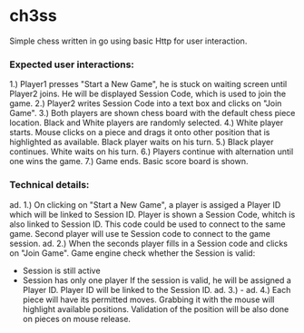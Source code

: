# ch3ss
Simple chess written in go using basic Http for user interaction.

### Expected user interactions:
1.) Player1 presses "Start a New Game", he is stuck on waiting screen until Player2 joins. He will be displayed Session Code, which is used to join the game.
2.) Player2 writes Session Code into a text box and clicks on "Join Game".
3.) Both players are shown chess board with the default chess piece location. Black and White players are randomly selected.
4.) White player starts. Mouse clicks on a piece and drags it onto other position that is highlighted as available. Black player waits on his turn. 
5.) Black player continues. White waits on his turn.
6.) Players continue with alternation until one wins the game.
7.) Game ends. Basic score board is shown.

### Technical details:
ad. 1.) On clicking on "Start a New Game", a player is assiged a Player ID which will be linked to Session ID. Player is shown a Session Code, whitch is also linked to Session ID. This code could be used to connect to the same game. Second player will use te Session code to connect to the game session. 
ad. 2.) When the seconds player fills in a Session code and clicks on "Join Game". Game engine check whether the Session is valid:
- Session is still active
- Session has only one player
If the session is valid, he will be assigned a Player ID. Player ID will be linked to the Session ID.
ad. 3.) -
ad. 4.) Each piece will have its permitted moves. Grabbing it with the mouse will highlight available positions. Validation of the position will be also done on pieces on mouse release.
